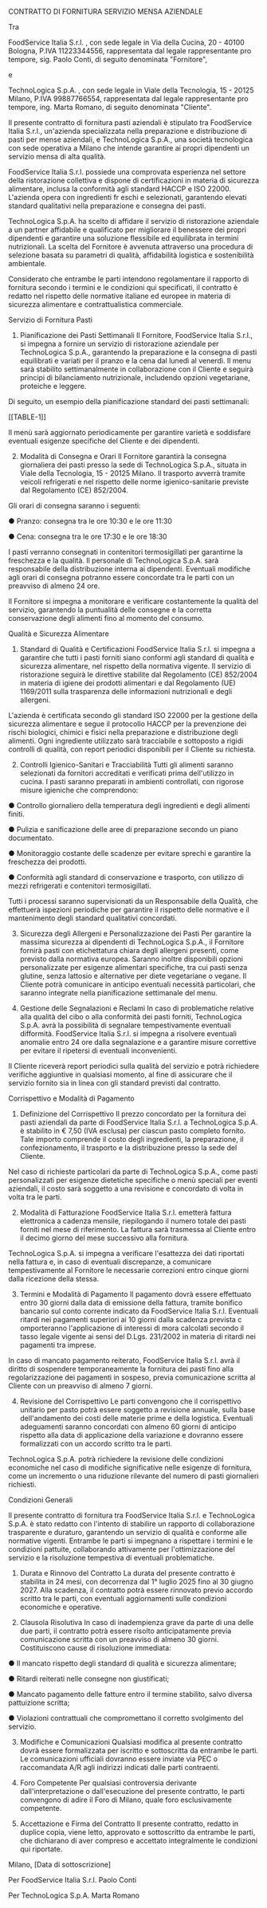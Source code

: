 CONTRATTO DI FORNITURA SERVIZIO MENSA AZIENDALE

Tra

FoodService Italia S.r.l. ,  con sede legale in Via della Cucina, 20 - 40100 Bologna, P.IVA 11223344556,  rappresentata  dal  legale  rappresentante  pro  tempore,  sig.  Paolo  Conti,  di seguito denominata "Fornitore",

e

TechnoLogica S.p.A. , con sede legale in Viale della Tecnologia, 15 - 20125 Milano, P.IVA 99887766554, rappresentata dal legale rappresentante pro tempore, ing. Marta Romano, di seguito denominata "Cliente".

Il  presente  contratto  di  fornitura  pasti  aziendali  è  stipulato  tra  FoodService  Italia  S.r.l., un'azienda specializzata nella preparazione e distribuzione di pasti per mense aziendali, e TechnoLogica  S.p.A.,  una  società  tecnologica  con  sede  operativa  a  Milano  che  intende garantire ai propri dipendenti un servizio mensa di alta qualità.

FoodService Italia S.r.l. possiede una comprovata esperienza nel settore della ristorazione collettiva e dispone di certificazioni in materia di sicurezza alimentare, inclusa la conformità agli  standard  HACCP  e  ISO  22000.  L'azienda  opera  con  ingredienti  fr eschi  e  selezionati, garantendo elevati standard qualitativi nella preparazione e consegna dei pasti.

TechnoLogica S.p.A. ha scelto di affidare il servizio di ristorazione aziendale a un partner affidabile  e  qualificato  per  migliorare  il  benessere  dei  propri  dipendenti  e  garantire  una soluzione flessibile ed equilibrata in termini nutrizionali. La scelta del Fornitore è avvenuta attraverso una procedura di selezione basata su parametri di qualità, affidabilità logistica e sostenibilità ambientale.

Considerato che entrambe le parti intendono regolamentare il rapporto di fornitura secondo i termini e le condizioni qui specificati, il contratto è redatto nel rispetto delle normative italiane ed europee in materia di sicurezza alimentare e contrattualistica commerciale.

Servizio di Fornitura Pasti

1. Pianificazione dei Pasti Settimanali Il Fornitore, FoodService Italia S.r.l., si impegna a fornire  un  servizio  di  ristorazione  aziendale  per  TechnoLogica  S.p.A.,  garantendo  la preparazione e la consegna di pasti equilibrati e variati per il pranzo e la cena dal lunedì al venerdì.  Il  menu  sarà  stabilito  settimanalmente  in  collaborazione  con  il  Cliente  e  seguirà principi di bilanciamento nutrizionale, includendo opzioni vegetariane, proteiche e leggere.

Di seguito, un esempio della pianificazione standard dei pasti settimanali:

[[TABLE-1]]

Il menù sarà aggiornato periodicamente per garantire varietà e soddisfare eventuali esigenze specifiche del Cliente e dei dipendenti.

2.  Modalità  di  Consegna  e  Orari Il  Fornitore  garantirà  la  consegna  giornaliera  dei  pasti presso la sede di TechnoLogica S.p.A., situata in Viale della Tecnologia, 15 - 20125 Milano. Il  trasporto  avverrà  tramite  veicoli  refrigerati  e  nel  rispetto  delle  norme  igienico-sanitarie previste dal Regolamento (CE) 852/2004.

Gli orari di consegna saranno i seguenti:

● Pranzo: consegna tra le ore 10:30 e le ore 11:30

● Cena: consegna tra le ore 17:30 e le ore 18:30

I pasti verranno consegnati in contenitori termosigillati per garantirne la freschezza e la qualità. Il personale di TechnoLogica S.p.A. sarà responsabile della distribuzione interna ai dipendenti. Eventuali  modifiche agli  orari  di  consegna  potranno  essere  concordate  tra  le  parti  con  un preavviso di almeno 24 ore.

Il  Fornitore  si  impegna  a  monitorare  e  verificare  costantemente  la  qualità  del  servizio, garantendo  la  puntualità  delle  consegne  e  la  corretta  conservazione  degli  alimenti  fino  al momento del consumo.

Qualità e Sicurezza Alimentare

1. Standard di Qualità e Certificazioni FoodService Italia S.r.l. si impegna a garantire che tutti i pasti forniti siano conformi agli standard di qualità e sicurezza alimentare, nel rispetto della normativa vigente. Il servizio di ristorazione seguirà le direttive stabilite dal Regolamento (CE) 852/2004 in materia di igiene dei prodotti alimentari e dal Regolamento (UE) 1169/2011 sulla trasparenza delle informazioni nutrizionali e degli allergeni.

L'azienda  è  certificata  secondo  gli  standard  ISO  22000  per  la  gestione  della  sicurezza alimentare e segue il protocollo HACCP per la prevenzione dei rischi biologici, chimici e fisici nella preparazione e distribuzione degli alimenti. Ogni ingrediente utilizzato sarà tracciabile e sottoposto a rigidi controlli di qualità, con report periodici disponibili per il Cliente su richiesta.

2. Controlli Igienico-Sanitari e Tracciabilità Tutti gli alimenti saranno selezionati da fornitori accreditati  e  verificati  prima  dell'utilizzo  in  cucina.  I  pasti  saranno  preparati  in  ambienti controllati, con rigorose misure igieniche che comprendono:

● Controllo giornaliero della temperatura degli ingredienti e degli alimenti finiti.

● Pulizia e sanificazione delle aree di preparazione secondo un piano documentato.

● Monitoraggio costante delle scadenze per evitare sprechi e garantire la freschezza dei prodotti.

● Conformità agli standard di conservazione e trasporto, con utilizzo di mezzi refrigerati e contenitori termosigillati.

Tutti  i  processi  saranno  supervisionati  da  un  Responsabile  della  Qualità,  che  effettuerà ispezioni periodiche per garantire il rispetto delle normative e il mantenimento degli standard qualitativi concordati.

3.  Sicurezza  degli  Allergeni  e  Personalizzazione  dei  Pasti Per  garantire  la  massima sicurezza  ai  dipendenti  di  TechnoLogica  S.p.A.,  il  Fornitore  fornirà  pasti  con  etichettatura chiara  degli  allergeni  presenti,  come  previsto  dalla  normativa  europea.  Saranno  inoltre disponibili  opzioni  personalizzate  per  esigenze  alimentari  specifiche,  tra  cui  pasti  senza glutine, senza lattosio e alternative per diete vegetariane o vegane. Il Cliente potrà comunicare in anticipo eventuali necessità particolari, che  saranno  integrate nella pianificazione settimanale del menu.

4. Gestione delle Segnalazioni e Reclami In caso di problematiche relative alla qualità del cibo o alla conformità dei pasti forniti, TechnoLogica S.p.A. avrà la possibilità di segnalare tempestivamente eventuali difformità. FoodService Italia S.r.l. si impegna a risolvere eventuali anomalie entro 24 ore dalla segnalazione e a garantire misure correttive per evitare il ripetersi di eventuali inconvenienti.

Il  Cliente  riceverà  report  periodici  sulla  qualità  del  servizio  e  potrà  richiedere  verifiche aggiuntive in qualsiasi momento, al fine di assicurare che il servizio fornito sia in linea con gli standard previsti dal contratto.

Corrispettivo e Modalità di Pagamento

1. Definizione del Corrispettivo Il prezzo concordato per la fornitura dei pasti aziendali da parte di FoodService Italia S.r.l. a TechnoLogica S.p.A. è stabilito in € 7,50 (IVA esclusa) per ciascun  pasto  completo  fornito.  Tale  importo  comprende  il  costo  degli  ingredienti,  la preparazione, il confezionamento, il trasporto e la distribuzione presso la sede del Cliente.

Nel caso di richieste particolari da parte di TechnoLogica S.p.A., come pasti personalizzati per esigenze dietetiche specifiche o menù speciali per eventi aziendali, il costo sarà soggetto a una revisione e concordato di volta in volta tra le parti.

2. Modalità di Fatturazione FoodService Italia S.r.l. emetterà fattura elettronica a cadenza mensile, riepilogando il numero totale dei pasti forniti nel mese di riferimento. La fattura sarà trasmessa al Cliente entro il decimo giorno del mese successivo alla fornitura.

TechnoLogica S.p.A. si impegna a verificare l'esattezza dei dati riportati nella fattura e, in caso di eventuali discrepanze, a comunicare tempestivamente al Fornitore le necessarie correzioni entro cinque giorni dalla ricezione della stessa.

3. Termini e Modalità di Pagamento Il pagamento dovrà essere effettuato entro 30 giorni dalla data di emissione della fattura, tramite bonifico bancario sul conto corrente indicato da FoodService Italia S.r.l. Eventuali ritardi nei pagamenti superiori ai 10 giorni dalla scadenza prevista c omporteranno l'applicazione di interessi di mora calcolati secondo il tasso legale vigente ai sensi del D.Lgs. 231/2002 in materia di ritardi nei pagamenti tra imprese.

In caso di mancato pagamento reiterato, FoodService Italia S.r.l. avrà il diritto di sospendere temporaneamente la fornitura dei pasti fino alla regolarizzazione dei pagamenti in sospeso, previa comunicazione scritta al Cliente con un preavviso di almeno 7 giorni.

4. Revisione del Corrispettivo Le parti convengono che il corrispettivo unitario per pasto potrà essere soggetto a revisione annuale, sulla base dell'andamento dei costi delle materie prime e della logistica. Eventuali adeguamenti saranno concordati con almeno 60 giorni di anticipo rispetto alla data di applicazione della variazione e dovranno essere formalizzati con un accordo scritto tra le parti.

TechnoLogica S.p.A. potrà richiedere la revisione delle condizioni economiche nel caso di modifiche  significative  nelle  esigenze  di  fornitura,  come  un  incremento  o  una  riduzione rilevante del numero di pasti giornalieri richiesti.

Condizioni Generali

Il  presente contratto di fornitura tra FoodService Italia S.r.l. e TechnoLogica S.p.A. è stato redatto  con  l'intento  di  stabilire  un  rapporto  di  collaborazione  trasparente  e  duraturo, garantendo  un  servizio  di  qualità  e  conforme  alle  normative  vigenti.  Entrambe  le  parti  si impegnano  a  rispettare  i  termini  e  le  condizioni  pattuite,  collaborando  attivamente  per l'ottimizzazione del servizio e la risoluzione tempestiva di eventuali problematiche.

1. Durata e Rinnovo del Contratto La durata del presente contratto è stabilita in 24 mesi, con decorrenza dal 1° luglio 2025 fino al 30 giugno 2027. Alla scadenza, il contratto potrà essere  rinnovato  previo  accordo  scritto  tra  le  parti,  con  eventuali  aggiornamenti  sulle condizioni economiche e operative.

2.  Clausola  Risolutiva In  caso  di  inadempienza  grave  da  parte  di  una  delle  due  parti,  il contratto potrà essere risolto anticipatamente previa comunicazione scritta con un preavviso di almeno 30 giorni. Costituiscono cause di risoluzione immediata:

● Il mancato rispetto degli standard di qualità e sicurezza alimentare;

● Ritardi reiterati nelle consegne non giustificati;

● Mancato pagamento delle fatture entro il termine stabilito, salvo diversa pattuizione scritta;

● Violazioni contrattuali che compromettano il corretto svolgimento del servizio.

3.  Modifiche  e  Comunicazioni Qualsiasi  modifica  al  presente  contratto  dovrà  essere formalizzata per iscritto e sottoscritta da entrambe le parti. Le comunicazioni ufficiali dovranno essere inviate via PEC o raccomandata A/R agli indirizzi indicati dalle parti contraenti.

4. Foro Competente Per qualsiasi controversia derivante dall'interpretazione o dall'esecuzione del presente contratto, le parti convengono di adire il Foro di Milano, quale foro esclusivamente competente.

5. Accettazione e Firma del Contratto Il presente contratto, redatto in duplice copia, viene letto,  approvato  e  sottoscritto  da  entrambe  le  parti,  che  dichiarano  di  aver  compreso  e accettato integralmente le condizioni qui riportate.

Milano, [Data di sottoscrizione]

Per FoodService Italia S.r.l. Paolo Conti

Per TechnoLogica S.p.A. Marta Romano
